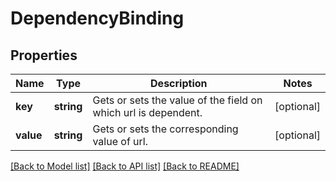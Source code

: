 # DependencyBinding

## Properties
Name | Type | Description | Notes
------------ | ------------- | ------------- | -------------
**key** | **string** | Gets or sets the value of the field on which url is dependent. | [optional] 
**value** | **string** | Gets or sets the corresponding value of url. | [optional] 

[[Back to Model list]](../README.md#documentation-for-models) [[Back to API list]](../README.md#documentation-for-api-endpoints) [[Back to README]](../README.md)


